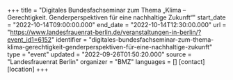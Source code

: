 +++
title = "Digitales Bundesfachseminar zum Thema „Klima – Gerechtigkeit. Genderperspektiven für eine nachhaltige Zukunft“"
start_date = "2022-10-14T09:00:00.000"
end_date = "2022-10-14T12:30:00.000"
url = "https://www.landesfrauenrat-berlin.de/veranstaltungen-in-berlin/?event_id1=6152"
identifier = "digitales-bundesfachseminar-zum-thema-klima-gerechtigkeit-genderperspektiven-für-eine-nachhaltige-zukunft"
type = "event"
updated = "2022-09-26T01:50:20.000"
source = "Landesfrauenrat Berlin"
organizer = "BMZ"
languages = []
[contact]
[location]
+++